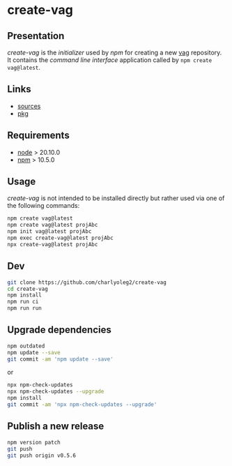 create-vag
==========


Presentation
------------

*create-vag* is the *initializer* used by *npm* for creating a new [vag](https://github.com/charlyoleg2/vag) repository. It contains the *command line interface* application called by `npm create vag@latest`.


Links
-----

- [sources](https://github.com/charlyoleg2/create-vag)
- [pkg](https://www.npmjs.com/package/create-vag)


Requirements
------------

- [node](https://nodejs.org) > 20.10.0
- [npm](https://docs.npmjs.com/cli) > 10.5.0


Usage
-----

*create-vag* is not intended to be installed directly but rather used via one of the following commands:

```bash
npm create vag@latest
npm create vag@latest projAbc
npm init vag@latest projAbc
npm exec create-vag@latest projAbc
npx create-vag@latest projAbc
```

Dev
---

```bash
git clone https://github.com/charlyoleg2/create-vag
cd create-vag
npm install
npm run ci
npm run run
```

Upgrade dependencies
--------------------

```bash
npm outdated
npm update --save
git commit -am 'npm update --save'
```
or
```bash
npx npm-check-updates
npx npm-check-updates --upgrade
npm install
git commit -am 'npx npm-check-updates --upgrade'
```

Publish a new release
---------------------

```bash
npm version patch
git push
git push origin v0.5.6
```



